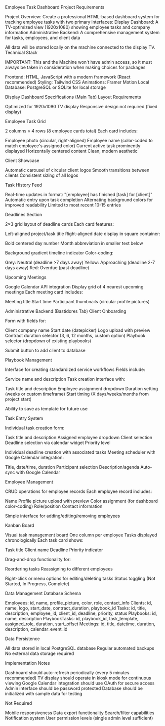 Employee Task Dashboard Project Requirements

Project Overview: Create a professional HTML-based dashboard system for tracking employee tasks with two 
primary interfaces:
Display Dashboard: A TV-optimized view (1920x1080) showing employee tasks and company information
Administrative Backend: A comprehensive management system for tasks, employees, and client data

All data will be stored locally on the machine connected to the display TV.
Technical Stack

IMPORTANT: This and the Machine won't have admin access, so it must always be taken in consideration when making choices for packages

Frontend: HTML, JavaScript with a modern framework (React recommended)
Styling: Tailwind CSS
Animations: Framer Motion
Local Database: PostgreSQL or SQLite for local storage

Display Dashboard Specifications (Main Tab)
Layout Requirements

Optimized for 1920x1080 TV display
Responsive design not required (fixed display)

Employee Task Grid

2 columns × 4 rows (8 employee cards total)
Each card includes:

Employee photo (circular, right-aligned)
Employee name (color-coded to match employee's assigned color)
Current active task prominently displayed
Horizontally centered content
Clean, modern aesthetic



Client Showcase

Automatic carousel of circular client logos
Smooth transitions between clients
Consistent sizing of all logos

Task History Feed

Real-time updates in format: "[employee] has finished [task] for [client]"
Automatic entry upon task completion
Alternating background colors for improved readability
Limited to most recent 10-15 entries

Deadlines Section

2×3 grid layout of deadline cards
Each card features:

Left-aligned project/task title
Right-aligned date display in square container:

Bold centered day number
Month abbreviation in smaller text below


Background gradient timeline indicator
Color-coding:

Grey: Neutral (deadline >7 days away)
Yellow: Approaching (deadline 2-7 days away)
Red: Overdue (past deadline)





Upcoming Meetings

Google Calendar API integration
Display grid of 4 nearest upcoming meetings
Each meeting card includes:

Meeting title
Start time
Participant thumbnails (circular profile pictures)



Administrative Backend (Bastidores Tab)
Client Onboarding

Form with fields for:

Client company name
Start date (datepicker)
Logo upload with preview
Contract duration selector (3, 6, 12 months, custom option)
Playbook selector (dropdown of existing playbooks)


Submit button to add client to database

Playbook Management

Interface for creating standardized service workflows
Fields include:

Service name and description
Task creation interface with:

Task title and description
Employee assignment dropdown
Duration setting (weeks or custom timeframe)
Start timing (X days/weeks/months from project start)


Ability to save as template for future use



Task Entry System

Individual task creation form:

Task title and description
Assigned employee dropdown
Client selection
Deadline selection via calendar widget
Priority level


Individual deadline creation with associated tasks
Meeting scheduler with Google Calendar integration:

Title, date/time, duration
Participant selection
Description/agenda
Auto-sync with Google Calendar



Employee Management

CRUD operations for employee records
Each employee record includes:

Name
Profile picture upload with preview
Color assignment (for dashboard color-coding)
Role/position
Contact information


Simple interface for adding/editing/removing employees

Kanban Board

Visual task management board
One column per employee
Tasks displayed chronologically
Each task card shows:

Task title
Client name
Deadline
Priority indicator


Drag-and-drop functionality for:

Reordering tasks
Reassigning to different employees

Right-click or menu options for editing/deleting tasks
Status toggling (Not Started, In Progress, Complete)

Data Management
Database Schema

Employees: id, name, profile_picture, color, role, contact_info
Clients: id, name, logo, start_date, contract_duration, playbook_id
Tasks: id, title, description, employee_id, client_id, deadline, priority, status
Playbooks: id, name, description
PlaybookTasks: id, playbook_id, task_template, assigned_role, duration, start_offset
Meetings: id, title, datetime, duration, description, calendar_event_id

Data Persistence

All data stored in local PostgreSQL database
Regular automated backups
No external data storage required

Implementation Notes

Dashboard should auto-refresh periodically (every 5 minutes recommended)
TV display should operate in kiosk mode for continuous viewing
Google Calendar integration should use OAuth for secure access
Admin interface should be password protected
Database should be initialized with sample data for testing

Not Required

Mobile responsiveness
Data export functionality
Search/filter capabilities
Notification system
User permission levels (single admin level sufficient)